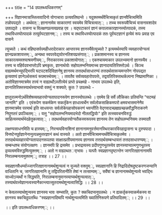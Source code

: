 +++
title = "14 उपलब्ध्यधिकरणम्"

+++
विज्ञानमात्रास्तित्ववादिनो योगाचाराः प्रत्यवतिष्ठन्ते । यदुक्त्तमर्थवैचित्र्यकृतं ज्ञानवैचित्र्यमिति तन्नोपपद्यते । अर्थवत्् ज्ञानानामेव साकाराणां स्वयमेव विचित्रत्वात्् । तच्च स्वरूपवैचित्र्यं वासनावशादेव उपपद्यते । वासना च विलक्षणप्रत्ययप्रवाह एव । यद्घटाकारं ज्ञानं कपालाकारज्ञानस्योत्पादकं, तस्य तथाविधस्योत्पादकं तत्पूर्वघटज्ञानम्् । तस्य च तथाविधस्योत्पादकं ततः पूर्वघटज्ञानं इत्येवं रूपः प्रवाह एव वासने

त्युच्यते । कथं वहिष्ठसर्पपमहीधरादेराकार आन्तरस्य ज्ञानस्यैवेत्युच्यते ? इत्यमर्थस्यापि व्यवहारयोग्यत्वं ज्ञानप्रकाशायत्तम््, अन्यथा स्वपरवेद्ययोरनतिशयप्रसंगात्् । प्रकाशमानस्य च ज्ञानस्य साकारत्वमवश्याश्रयणीयम््, निराकारस्य प्रकाशायोगात्् । एकश्चायमाकार उपलभ्यमानो ज्ञानस्यैव । तस्य च वहिर्वदवभाप्तोऽपि भ्रमकृतः, ज्ञानार्थयोः सहोपलम्भनियमाच्च ज्ञानादव्यतिरिक्त्तोऽर्थः । किञ्च वाह्यमर्थमभ्युपद्भिरपि घटपटशदिविज्ञानेषु ज्ञानस्य तत्तदर्थासाधारण्यं तत्तदर्थसारूप्यमन्तरेण नोपपद्यत इत्यवश्यं ज्ञानेऽर्थसरूपं रूपमास्थेयम्् । तावतैव सर्वव्यवहारोपपत्तेः, तद्वयतिरिक्त्ताथर्कल्पना निष्प्रामाणिका । अतोविज्ञानमात्रमेव तत्त्वं न वाह्यार्थोऽस्तीत्येवं प्राप्ते प्रचक्ष्महे - नाभाव उपलब्धेः इति, ज्ञानातिरिक्त्तस्यार्थस्याभावो वक्त्तुं न शक्यते; कुतः ? उपलब्धेः -

ज्ञातुरात्मनोऽर्थविशेषव्यवहारयोग्यतापादनरूपेण ज्ञानस्योपलब्धेः । एवमेव हि सर्वे लौकिकाः प्रतियन्ति "घटमहं जानामि" इति । एवंरूपेण सकर्मकेण सकर्तृकेन ज्ञाधात्वर्थेन सर्वलोकसाक्षिकमपरो क्षमवभासमानेनैव ज्ञानमात्रमेव परमार्थ इति साधयन्तः सर्वलोकेपहासोपकरणं भवन्तीति वेद्गवादच्छह्मप्रच्छन्नवौद्धनिराकरणे निपुणतरं प्रपञ्चितम्् । यत्तु "सहोपलम्भनियमादभेदो नीलतद्धियोः" इति तत्स्ववचनविरुद्धं साहित्यस्यार्थभेदहेतुकत्वात्् । तदथर्व्यवहारयोग्यतैकस्वरूपस्य ज्ञानस्य तेन सहोपलम्भनियमः तस्मादवै

लक्षण्यसाधनमिति च हास्यम््, निरन्वयविनाशिनां ज्ञानानामनुवर्त्तमानस्थिराकारविरहाद्वासना च दुरुपपादा । विनष्टेनपूर्वज्ञानेनानुत्पन्नमुत्तरज्ञानं कथं वास्यते । अतो ज्ञानवैचित्र्यमप्यर्थवैचित्र्यकृतमेव । तत्तदर्थव्यवहारयोग्यतापादनरूपतया साक्षात्प्रतीयमानस्य ज्ञानस्य तत्तदर्थसम्बन्धायत्तं तत्तदसाधारण्यम्् । सम्बन्धश्च संयोगलक्षणः । ज्ञानमपि हि द्रव्यमेव । प्रभाद्रव्यस्य प्रदीपगुणभूतस्येव ज्ञानस्याप्यात्मगुणभूतस्य द्रव्यत्वमविरुद्धमित्युक्त्तम्् । अतो न वाह्याथतर्ाभावः । यत्परैः स्वप्रज्ञानदृष्टान्तेन जागरितज्ञानानामपि निरालम्बनत्वमुक्त्तम््; तत्राह ।। 27 ।।

स्वप्रज्ञानवैधर्म्याज्जागरितज्ञानानामर्थशून्यत्वं न युज्यते वक्त्तुम््, स्वप्रज्ञानानि हि निद्रादिदोषदुष्टकरणजन्यानि वाधितानि च, जागरितज्ञानानि तू तद्विपरितानीति तेषां न तत्साम्यम््, सर्वेषां च ज्ञानानामर्थशून्यत्वे भवद्भिः साध्योऽप्यर्थो न सिद्ध्यति, निरालम्बनानुमानस्याप्यर्थशून्यत्वात््, तस्यार्थवत्त्वेज्ञानत्वस्यानैकान्त्यात्सुतरामर्थशून्यत्वासिद्धिः ।। 28 ।।

न केवलस्यार्थशून्यस्य ज्ञानस्य भावः सम्भवति, कुतः ? क्कचिदप्यनुपलब्धेः । न ह्यकर्तृकस्याकर्मकस्य वा ज्ञानस्य क्कचिदुपलब्धिः "स्वप्रज्ञानादिष्वपि नार्थशून्यत्वमिति ख्यातिनिरूपणे प्रतिपादितम्् ।। 29 ।।

।। इति उपलब्ध्यधिकरणम्् ।।